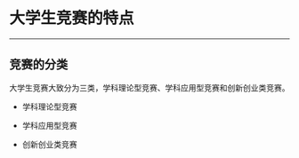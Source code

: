 # 大学生竞赛的特点

---

## 竞赛的分类 

大学生竞赛大致分为三类，学科理论型竞赛、学科应用型竞赛和创新创业类竞赛。

* 学科理论型竞赛

* 学科应用型竞赛

* 创新创业类竞赛




